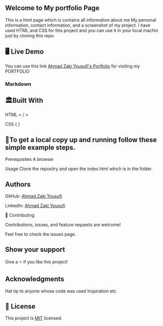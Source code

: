 ## Welcome to My portfolio Page


This is a html page which is contains all information about me My personal information, contact information, and a screenshot of my project. I have used HTML and CSS for this project and you can use it in your local machin just by cloning this repo.

## 🖥️ Live Demo
You can use this link [Ahmad Zaki Yousufi's Portfolio](https://zakiyousufi.github.io/my-Portfolio/) for visiting my PORTFOLIO 
### Markdown

## 🏛Built With

HTML < / >

CSS {    }

## 📎To get a local copy up and running follow these simple example steps.

Prerequisites
A browser

Usage
Clone the repositry and open the index.html which is in the folder.

## Authors

GitHub: [Ahmad Zaki Yousufi](https://github.com/zakiyousufi)

LinkedIn: [Ahmad Zaki Yousufi](https://www.linkedin.com/in/ahmadzaki-yousufi-055214217/)

🤝 Contributing

Contributions, issues, and feature requests are welcome!


Feel free to check the issues page.


## Show your support

Give a ⭐️ if you like this project!


## Acknowledgments
Hat tip to anyone whose code was used
Inspiration
etc

## 📝 License

This project is [MIT](./MIT.md) licensed.

